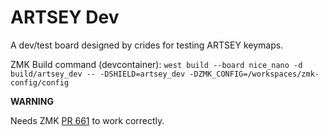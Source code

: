 # ARTSEY Dev

A dev/test board designed by crides for testing ARTSEY keymaps.

ZMK Build command (devcontainer): `west build --board nice_nano -d build/artsey_dev -- -DSHIELD=artsey_dev -DZMK_CONFIG=/workspaces/zmk-config/config`

**WARNING**

Needs ZMK [PR 661](https://github.com/zmkfirmware/zmk/pull/661) to work correctly.
